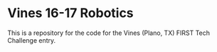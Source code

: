 # Vines 16-17 Robotics
This is a repository for the code for the Vines (Plano, TX) FIRST Tech Challenge entry.

